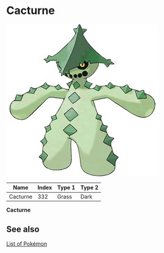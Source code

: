 # Cacturne


![Cacturne](images/332.png)

| **Name** | **Index** | **Type 1** | **Type 2** |
|----|----|----|----|
| Cacturne | 332 | Grass | Dark  |

**Cacturne** 

## See also

[List of Pokémon](../pokemon.md)
